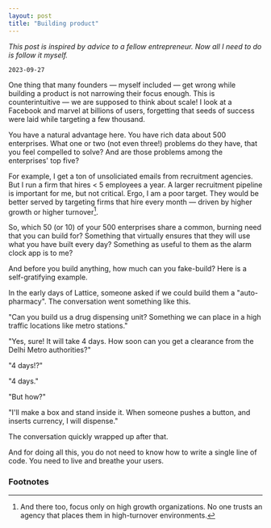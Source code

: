 ```yaml
---
layout: post
title: "Building product"
---
```

_This post is inspired by advice to a fellow entrepreneur. Now all I need to do is follow it myself._

`2023-09-27`

One thing that many founders — myself included — get wrong while building a product is not narrowing their focus enough. This is counterintuitive — we are supposed to think about scale! I look at a Facebook and marvel at billions of users, forgetting that seeds of success were laid while targeting a few thousand. 

You have a natural advantage here. You have rich data about 500 enterprises. What one or two (not even three!) problems do they have, that you feel compelled to solve? And are those problems among the enterprises' top five?

For example, I get a ton of unsoliciated emails from recruitment agencies. But I run a firm that hires < 5 employees a year. A larger recruitment pipeline is important for me, but not critical. Ergo, I am a poor target. They would be better served by targeting firms that hire every month — driven by higher growth or higher turnover[^1].

So, which 50 (or 10) of your 500 enterprises share a common, burning need that you can build for? Something that virtually ensures that they will use what you have built every day? Something as useful to them as the alarm clock app is to me?

And before you build anything, how much can you fake-build? Here is a self-gratifying example. 

In the early days of Lattice, someone asked if we could build them a "auto-pharmacy". The conversation went something like this.

"Can you build us a drug dispensing unit? Something we can place in a high traffic locations like metro stations."

"Yes, sure! It will take 4 days. How soon can you get a clearance from the Delhi Metro authorities?"

"4 days!?"

"4 days."

"But how?"

"I'll make a box and stand inside it. When someone pushes a button, and inserts currency, I will dispense."

The conversation quickly wrapped up after that.

And for doing all this, you do not need to know how to write a single line of code. You need to live and breathe your users.

### Footnotes
[^1]: And there too, focus only on high growth organizations. No one trusts an agency that places them in high-turnover environments.
